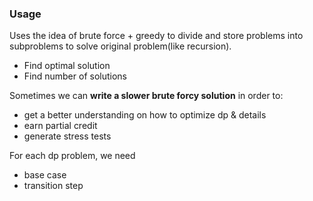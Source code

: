 ### Usage
Uses the idea of brute force + greedy to divide and store problems into subproblems to solve original problem(like recursion).
- Find optimal solution
- Find number of solutions

Sometimes we can **write a slower brute forcy solution** in order to:
- get a better understanding on how to optimize dp & details
- earn partial credit
- generate stress tests

For each dp problem, we need 
- base case
- transition step
